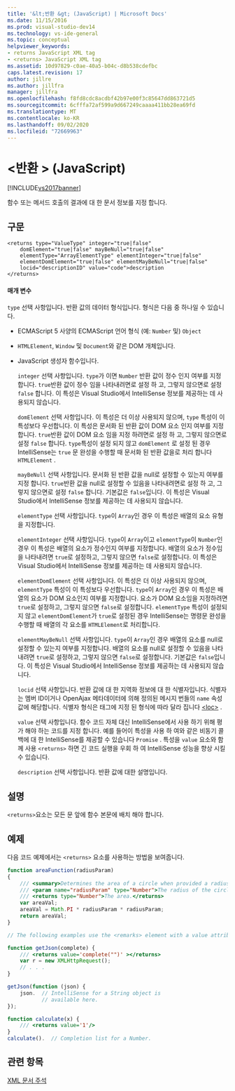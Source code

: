 ```yaml
---
title: '&lt;반환 &gt; (JavaScript) | Microsoft Docs'
ms.date: 11/15/2016
ms.prod: visual-studio-dev14
ms.technology: vs-ide-general
ms.topic: conceptual
helpviewer_keywords:
- returns JavaScript XML tag
- <returns> JavaScript XML tag
ms.assetid: 10d97829-c0ae-40a5-b04c-d8b538cdefbc
caps.latest.revision: 17
author: jillre
ms.author: jillfra
manager: jillfra
ms.openlocfilehash: f8fd8cdc8acdbf42b97e00f3c85647dd863721d5
ms.sourcegitcommit: 6cfffa72af599a9d667249caaaa411bb28ea69fd
ms.translationtype: MT
ms.contentlocale: ko-KR
ms.lasthandoff: 09/02/2020
ms.locfileid: "72669963"
---
```

# <a name="ltreturnsgt-javascript"></a>&lt;반환 &gt; (JavaScript)
[!INCLUDE[vs2017banner](../includes/vs2017banner.md)]

함수 또는 메서드 호출의 결과에 대 한 문서 정보를 지정 합니다.

## <a name="syntax"></a>구문

```
<returns type="ValueType" integer="true|false"
    domElement="true|false" mayBeNull="true|false"
    elementType="ArrayElementType" elementInteger="true|false"
    elementDomElement="true|false" elementMayBeNull="true|false"
    locid="descriptionID" value="code">description
</returns>
```

#### <a name="parameters"></a>매개 변수
 `type` 선택 사항입니다. 반환 값의 데이터 형식입니다. 형식은 다음 중 하나일 수 있습니다.

- ECMAScript 5 사양의 ECMAScript 언어 형식 (예: `Number` 및) `Object`

- `HTMLElement`, `Window` 및 `Document`와 같은 DOM 개체입니다.

- JavaScript 생성자 함수입니다.

  `integer` 선택 사항입니다. `type`가 이면 `Number` 반환 값이 정수 인지 여부를 지정 합니다. `true`반환 값이 정수 임을 나타내려면로 설정 하 고, 그렇지 않으면로 설정 `false` 합니다. 이 특성은 Visual Studio에서 IntelliSense 정보를 제공하는 데 사용되지 않습니다.

  `domElement` 선택 사항입니다. 이 특성은 더 이상 사용되지 않으며, `type` 특성이 이 특성보다 우선합니다. 이 특성은 문서화 된 반환 값이 DOM 요소 인지 여부를 지정 합니다. `true`반환 값이 DOM 요소 임을 지정 하려면로 설정 하 고, 그렇지 않으면로 설정 `false` 합니다. `type`특성이 설정 되지 않고 `domElement` 로 설정 된 경우 IntelliSense는 `true` 문 완성을 수행할 때 문서화 된 반환 값을로 처리 합니다 `HTMLElement` .

  `mayBeNull` 선택 사항입니다. 문서화 된 반환 값을 null로 설정할 수 있는지 여부를 지정 합니다. `true`반환 값을 null로 설정할 수 있음을 나타내려면로 설정 하 고, 그렇지 않으면로 설정 `false` 합니다. 기본값은 `false`입니다. 이 특성은 Visual Studio에서 IntelliSense 정보를 제공하는 데 사용되지 않습니다.

  `elementType` 선택 사항입니다. `type`이 `Array`인 경우 이 특성은 배열의 요소 유형을 지정합니다.

  `elementInteger` 선택 사항입니다. `type`이 `Array`이고 `elementType`이 `Number`인 경우 이 특성은 배열의 요소가 정수인지 여부를 지정합니다. 배열의 요소가 정수임을 나타내려면 `true`로 설정하고, 그렇지 않으면 `false`로 설정합니다. 이 특성은 Visual Studio에서 IntelliSense 정보를 제공하는 데 사용되지 않습니다.

  `elementDomElement` 선택 사항입니다. 이 특성은 더 이상 사용되지 않으며, `elementType` 특성이 이 특성보다 우선합니다. `type`이 `Array`인 경우 이 특성은 배열의 요소가 DOM 요소인지 여부를 지정합니다. 요소가 DOM 요소임을 지정하려면 `true`로 설정하고, 그렇지 않으면 `false`로 설정합니다. `elementType` 특성이 설정되지 않고 `elementDomElement`가 `true`로 설정된 경우 IntelliSense는 명령문 완성을 수행할 때 배열의 각 요소를 `HTMLElement`로 처리합니다.

  `elementMayBeNull` 선택 사항입니다. `type`이 `Array`인 경우 배열의 요소를 null로 설정할 수 있는지 여부를 지정합니다. 배열의 요소를 null로 설정할 수 있음을 나타내려면 `true`로 설정하고, 그렇지 않으면 `false`로 설정합니다. 기본값은 `false`입니다. 이 특성은 Visual Studio에서 IntelliSense 정보를 제공하는 데 사용되지 않습니다.

  `locid` 선택 사항입니다. 반환 값에 대 한 지역화 정보에 대 한 식별자입니다. 식별자는 멤버 ID이거나 OpenAjax 메타데이터에 의해 정의된 메시지 번들의 `name` 속성 값에 해당합니다. 식별자 형식은 태그에 지정 된 형식에 따라 달라 집니다 [\<loc>](../ide/loc-javascript.md) .

  `value` 선택 사항입니다. 함수 코드 자체 대신 IntelliSense에서 사용 하기 위해 평가 해야 하는 코드를 지정 합니다. 예를 들어이 특성을 사용 하 여와 같은 비동기 콜백에 대 한 IntelliSense를 제공할 수 있습니다 `Promise` . 특성을 `value` 요소와 함께 사용 `<returns>` 하면 긴 코드 실행을 우회 하 여 IntelliSense 성능을 향상 시킬 수 있습니다.

  `description` 선택 사항입니다. 반환 값에 대한 설명입니다.

## <a name="remarks"></a>설명
 `<returns>`요소는 모든 문 앞에 함수 본문에 배치 해야 합니다.

## <a name="example"></a>예제
 다음 코드 예제에서는 `<returns>` 요소를 사용하는 방법을 보여줍니다.

```javascript
function areaFunction(radiusParam)
{
    /// <summary>Determines the area of a circle when provided a radius parameter.</summary>
    /// <param name="radiusParam" type="Number">The radius of the circle.</param>
    /// <returns type="Number">The area.</returns>
    var areaVal;
    areaVal = Math.PI * radiusParam * radiusParam;
    return areaVal;
}

// The following examples use the <remarks> element with a value attribute.

function getJson(complete) {
    /// <returns value='complete("")' ></returns>
    var r = new XMLHttpRequest();
    // . . .
}

getJson(function (json) {
    json.  // IntelliSense for a String object is
           // available here.
});

function calculate(x) {
    /// <returns value='1'/>
}
calculate().  // Completion list for a Number.

```

## <a name="see-also"></a>관련 항목
 [XML 문서 주석](../ide/xml-documentation-comments-javascript.md)
